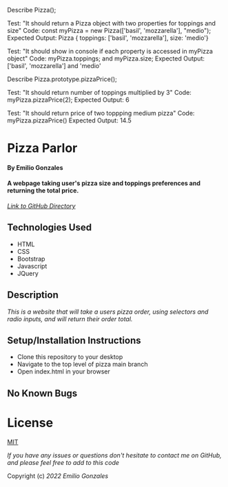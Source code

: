 Describe Pizza();

Test: "It should return a Pizza object with two properties for toppings and size"
Code: const myPizza = new Pizza(['basil', 'mozzarella'], "medio");
Expected Output: Pizza { toppings: ['basil', 'mozzarella'], size: 'medio'}

Test: "It should show in console if each property is accessed in myPizza object"
Code: myPizza.toppings; and myPizza.size;
Expected Output: ['basil', 'mozzarella'] and 'medio'

Describe Pizza.prototype.pizzaPrice();

Test: "It should return number of toppings multiplied by 3"
Code: myPizza.pizzaPrice(2);
Expected Output: 6

Test: "It should return price of two toppping medium pizza"
Code: myPizza.pizzaPrice()
Expected Output: 14.5

# Pizza Parlor

#### By Emilio Gonzales

#### A webpage taking user's pizza size and toppings preferences and returning the total price.

_[Link to GitHub Directory](https://github.com/EmilioG1/pizza.git)_

## Technologies Used
* HTML
* CSS
* Bootstrap
* Javascript
* JQuery

## Description
_This is a website that will take a users pizza order, using selectors and radio inputs, and will return their order total._

## Setup/Installation Instructions
* Clone this repository to your desktop
* Navigate to the top level of pizza main branch
* Open index.html in your browser

## No Known Bugs

# License
[MIT](https://choosealicense.com/licenses/mit/)

_If you have any issues or questions don't hesitate to contact me on GitHub, and please feel free to add to this code_

Copyright (c) _2022_ _Emilio Gonzales_